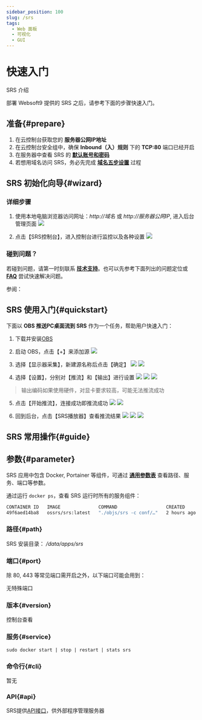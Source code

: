 ```yaml
---
sidebar_position: 100
slug: /srs
tags:
  - Web 面板
  - 可视化
  - GUI
---
```


# 快速入门

SRS 介绍

部署 Websoft9 提供的 SRS 之后，请参考下面的步骤快速入门。

## 准备{#prepare}

1. 在云控制台获取您的 **服务器公网IP地址** 
2. 在云控制台安全组中，确保 **Inbound（入）规则** 下的 **TCP:80** 端口已经开启
3. 在服务器中查看 SRS 的 **[默认账号和密码](./user/credentials)**  
4. 若想用域名访问 SRS，务必先完成 **[域名五步设置](./administrator/domain_step)** 过程

## SRS 初始化向导{#wizard}

### 详细步骤

1. 使用本地电脑浏览器访问网址：*http://域名* 或 *http://服务器公网IP*, 进入后台管理页面
   ![](https://libs.websoft9.com/Websoft9/DocsPicture/zh/srs/srs-init-websoft9.png)

2. 点击【SRS控制台】，进入控制台进行监控以及各种设置
   ![](https://libs.websoft9.com/Websoft9/DocsPicture/zh/srs/srs-console-websoft9.png)

### 碰到问题？

若碰到问题，请第一时刻联系 **[技术支持](./helpdesk)**。也可以先参考下面列出的问题定位或  **[FAQ](./faq#setup)** 尝试快速解决问题。

参阅：

## SRS 使用入门{#quickstart}

下面以 **OBS 推送PC桌面流到 SRS** 作为一个任务，帮助用户快速入门：

1. 下载并安装[OBS](https://obsproject.com/download)

2. 启动 OBS，点击【+】来添加源
   ![](https://libs.websoft9.com/Websoft9/DocsPicture/zh/srs/srs-add-websoft9.png)

3. 选择【显示器采集】，新建源名称后点击【确定】
   ![](https://libs.websoft9.com/Websoft9/DocsPicture/zh/srs/srs-add1-websoft9.png)
   ![](https://libs.websoft9.com/Websoft9/DocsPicture/zh/srs/srs-add2-websoft9.png)

4. 选择【设置】，分别对【推流】和【输出】进行设置
   ![](https://libs.websoft9.com/Websoft9/DocsPicture/zh/srs/srs-set-websoft9.png)
   ![](https://libs.websoft9.com/Websoft9/DocsPicture/zh/srs/srs-set1-websoft9.png)
   ![](https://libs.websoft9.com/Websoft9/DocsPicture/zh/srs/srs-set2-websoft9.png)

  > 输出编码如果使用硬件，对显卡要求较高，可能无法推流成功

5. 点击【开始推流】，连接成功即推流成功
   ![](https://libs.websoft9.com/Websoft9/DocsPicture/zh/srs/srs-tl1-websoft9.png)
   ![](https://libs.websoft9.com/Websoft9/DocsPicture/zh/srs/srs-tl2-websoft9.png)

6. 回到后台，点击【SRS播放器】查看推流结果
   ![](https://libs.websoft9.com/Websoft9/DocsPicture/zh/srs/srs-view1-websoft9.png)
   ![](https://libs.websoft9.com/Websoft9/DocsPicture/zh/srs/srs-view2-websoft9.png)
   ![](https://libs.websoft9.com/Websoft9/DocsPicture/zh/srs/srs-view3-websoft9.png)

## SRS 常用操作{#guide}

## 参数{#parameter}

SRS 应用中包含 Docker, Portainer 等组件，可通过 **[通用参数表](./administrator/parameter)** 查看路径、服务、端口等参数。 

通过运行 `docker ps`，查看 SRS 运行时所有的服务组件：   

```bash
CONTAINER ID   IMAGE              COMMAND                  CREATED       STATUS       PORTS                                                                                                                                                                                             NAMES
49f6aed14ba8   ossrs/srs:latest   "./objs/srs -c conf/…"   2 hours ago   Up 2 hours   0.0.0.0:1935->1935/tcp, :::1935->1935/tcp, 0.0.0.0:1985->1985/tcp, :::1985->1985/tcp, 0.0.0.0:8000->8000/tcp, :::8000->8000/tcp, 8000/udp, 0.0.0.0:8080->8080/tcp, :::8080->8080/tcp, 10080/udp   srs
```

### 路径{#path}

SRS 安装目录： */data/apps/srs*      

### 端口{#port}

除 80, 443 等常见端口需开启之外，以下端口可能会用到：  

无特殊端口

### 版本{#version}

控制台查看

### 服务{#service}

```shell
sudo docker start | stop | restart | stats srs
```

### 命令行{#cli}

暂无

### API{#api}

SRS提供[API接口](https://ossrs.net/lts/zh-cn/docs/v4/doc/http-api)，供外部程序管理服务器